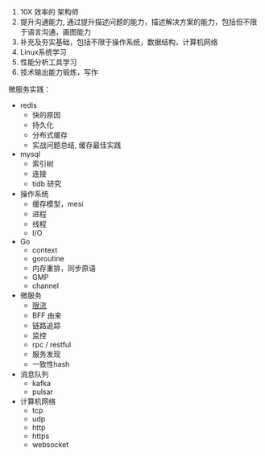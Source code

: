 1. 10X 效率的 架构师
2. 提升沟通能力, 通过提升描述问题的能力，描述解决方案的能力，包括但不限于语言沟通，画图能力
3. 补充及夯实基础，包括不限于操作系统，数据结构，计算机网络
4. Linux系统学习
5. 性能分析工具学习
6. 技术输出能力锻炼，写作

微服务实践：
- redis
    - 快的原因
    - 持久化
    - 分布式缓存
    - 实战问题总结, 缓存最佳实践
- mysql
    - 索引树
    - 连接
    - tidb 研究
- 操作系统
    - 缓存模型，mesi
    - 进程
    - 线程
    - I/O
- Go
    - context
    - goroutine
    - 内存重排，同步原语
    - GMP
    - channel
- 微服务
    - [限流](./algorithm-prac/limit_algorithem/限流算法.md)
    - BFF 由来
    - 链路追踪
    - 监控
    - rpc / restful
    - 服务发现
    - 一致性hash
- 消息队列
    - kafka
    - pulsar
- 计算机网络
    - tcp
    - udp
    - http
    - https
    - websocket
